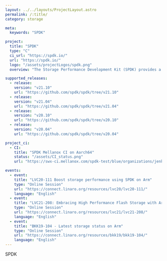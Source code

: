 ```yaml
---
layout: ../../layouts/ProjectLayout.astro
permalink: /:title/
category: storage

meta:
  keywords: "SPDK"

project:
  title: "SPDK"
  type: "C"
  ci_url: "https://spdk.io/"
  url: "https://spdk.io/"
  logo: "/assets/projectLogos/spdk.png"
  overview: "The Storage Performance Development Kit (SPDK) provides a set of tools and libraries for writing high performance, scalable, user-mode storage applications. It achieves high performance by moving all of the necessary drivers into userspace and operating in a polled mode instead of relying on interrupts, which avoids kernel context switches and eliminates interrupt handling overhead."

supported_releases:
  - release:
    version: "v21.10"
    url: "https://github.com/spdk/spdk/tree/v21.10"
  - release:
    version: "v21.04"
    url: "https://github.com/spdk/spdk/tree/v21.04"
  - release:
    version: "v20.10"
    url: "https://github.com/spdk/spdk/tree/v20.10"
  - release:
    version: "v20.04"
    url: "https://github.com/spdk/spdk/tree/v20.04"

project_ci:
  - CI:
    title: "SPDK Mellanox CI on Aarch64"
    status: "/assets/CI_status.png"
    url: "https://swx-ci.mellanox.com/spdk-test/blue/organizations/jenkins/basic_test_spdk_upstream_ci/activity"

events:
  - event:
    title: "LVC20-111 Boost storage performance using SPDK on Arm"
    type: "Online Session"
    url: "https://connect.linaro.org/resources/lvc20/lvc20-111/"
    language: "English"
  - event:
    title: "LVC21-208: Embracing High Performance Flash Storage with Arm"
    type: "Online Session"
    url: "https://connect.linaro.org/resources/lvc21/lvc21-208/"
    language: "English"
  - event:
    title: "BKK19-104 - Latest storage status on Arm"
    type: "Online Session"
    url: "https://connect.linaro.org/resources/bkk19/bkk19-104/"
    language: "English"
---
```


<p>SPDK</p>
